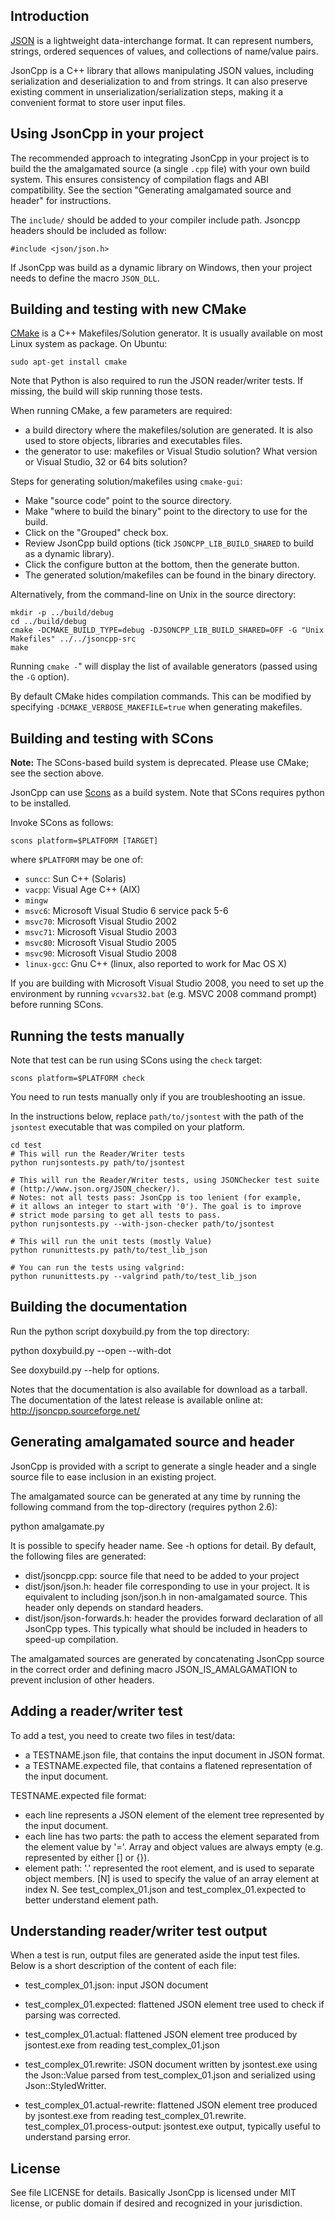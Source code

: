 Introduction
------------

[JSON][json-org] is a lightweight data-interchange format. It can represent
numbers, strings, ordered sequences of values, and collections of name/value
pairs.

[json-org]: http://json.org/

JsonCpp is a C++ library that allows manipulating JSON values, including
serialization and deserialization to and from strings. It can also preserve
existing comment in unserialization/serialization steps, making it a convenient
format to store user input files.


Using JsonCpp in your project
-----------------------------

The recommended approach to integrating JsonCpp in your project is to build the
the amalgamated source (a single `.cpp` file) with your own build system. This
ensures consistency of compilation flags and ABI compatibility. See the section
"Generating amalgamated source and header" for instructions.
  
The `include/` should be added to your compiler include path. Jsoncpp headers
should be included as follow:

    #include <json/json.h>

If JsonCpp was build as a dynamic library on Windows, then your project needs to
define the macro `JSON_DLL`.


Building and testing with new CMake
-----------------------------------

[CMake][] is a C++ Makefiles/Solution generator. It is usually available on most
Linux system as package. On Ubuntu:

    sudo apt-get install cmake

[CMake]: http://www.cmake.org

Note that Python is also required to run the JSON reader/writer tests. If
missing, the build will skip running those tests.

When running CMake, a few parameters are required:

* a build directory where the makefiles/solution are generated. It is also used
  to store objects, libraries and executables files.
* the generator to use: makefiles or Visual Studio solution? What version or
  Visual Studio, 32 or 64 bits solution? 

Steps for generating solution/makefiles using `cmake-gui`:

* Make "source code" point to the source directory.
* Make "where to build the binary" point to the directory to use for the build.
* Click on the "Grouped" check box.
* Review JsonCpp build options (tick `JSONCPP_LIB_BUILD_SHARED` to build as a
  dynamic library).
* Click the configure button at the bottom, then the generate button.
* The generated solution/makefiles can be found in the binary directory.

Alternatively, from the command-line on Unix in the source directory:

    mkdir -p ../build/debug
    cd ../build/debug
    cmake -DCMAKE_BUILD_TYPE=debug -DJSONCPP_LIB_BUILD_SHARED=OFF -G "Unix Makefiles" ../../jsoncpp-src
    make

Running `cmake -`" will display the list of available generators (passed using
the `-G` option).

By default CMake hides compilation commands. This can be modified by specifying
`-DCMAKE_VERBOSE_MAKEFILE=true` when generating makefiles.


Building and testing with SCons
-------------------------------

**Note:** The SCons-based build system is deprecated. Please use CMake; see the
section above.

JsonCpp can use [Scons][] as a build system. Note that SCons requires python to
be installed.

[SCons]: http://www.scons.org/

Invoke SCons as follows:

    scons platform=$PLATFORM [TARGET]

where `$PLATFORM` may be one of:

* `suncc`: Sun C++ (Solaris)
* `vacpp`: Visual Age C++ (AIX)
* `mingw`
* `msvc6`: Microsoft Visual Studio 6 service pack 5-6
* `msvc70`: Microsoft Visual Studio 2002
* `msvc71`: Microsoft Visual Studio 2003
* `msvc80`: Microsoft Visual Studio 2005
* `msvc90`: Microsoft Visual Studio 2008
* `linux-gcc`: Gnu C++ (linux, also reported to work for Mac OS X)

If you are building with Microsoft Visual Studio 2008, you need to set up the
environment by running `vcvars32.bat` (e.g. MSVC 2008 command prompt) before
running SCons.


Running the tests manually
--------------------------

Note that test can be run using SCons using the `check` target:

    scons platform=$PLATFORM check

You need to run tests manually only if you are troubleshooting an issue.

In the instructions below, replace `path/to/jsontest` with the path of the
`jsontest` executable that was compiled on your platform.

    cd test
    # This will run the Reader/Writer tests
    python runjsontests.py path/to/jsontest
    
    # This will run the Reader/Writer tests, using JSONChecker test suite
    # (http://www.json.org/JSON_checker/).
    # Notes: not all tests pass: JsonCpp is too lenient (for example,
    # it allows an integer to start with '0'). The goal is to improve
    # strict mode parsing to get all tests to pass.
    python runjsontests.py --with-json-checker path/to/jsontest
    
    # This will run the unit tests (mostly Value)
    python rununittests.py path/to/test_lib_json
    
    # You can run the tests using valgrind:
    python rununittests.py --valgrind path/to/test_lib_json


Building the documentation
--------------------------

Run the python script doxybuild.py from the top directory:

python doxybuild.py --open --with-dot

See doxybuild.py --help for options. 

Notes that the documentation is also available for download as a tarball. 
The documentation of the latest release is available online at:
http://jsoncpp.sourceforge.net/

Generating amalgamated source and header
----------------------------------------

JsonCpp is provided with a script to generate a single header and a single
source file to ease inclusion in an existing project.

The amalgamated source can be generated at any time by running the following
command from the top-directory (requires python 2.6):

python amalgamate.py

It is possible to specify header name. See -h options for detail. By default,
the following files are generated:
- dist/jsoncpp.cpp: source file that need to be added to your project
- dist/json/json.h: header file corresponding to use in your project. It is
equivalent to including json/json.h in non-amalgamated source. This header
only depends on standard headers. 
- dist/json/json-forwards.h: header the provides forward declaration
of all JsonCpp types. This typically what should be included in headers to
speed-up compilation.

The amalgamated sources are generated by concatenating JsonCpp source in the
correct order and defining macro JSON_IS_AMALGAMATION to prevent inclusion
of other headers.

Adding a reader/writer test
---------------------------

To add a test, you need to create two files in test/data:
- a TESTNAME.json file, that contains the input document in JSON format.
- a TESTNAME.expected file, that contains a flatened representation of 
  the input document.
  
TESTNAME.expected file format:
- each line represents a JSON element of the element tree represented 
  by the input document.
- each line has two parts: the path to access the element separated from
  the element value by '='. Array and object values are always empty 
  (e.g. represented by either [] or {}).
- element path: '.' represented the root element, and is used to separate 
  object members. [N] is used to specify the value of an array element
  at index N.
See test_complex_01.json and test_complex_01.expected to better understand
element path.


Understanding reader/writer test output
---------------------------------------

When a test is run, output files are generated aside the input test files. 
Below is a short description of the content of each file:

- test_complex_01.json: input JSON document
- test_complex_01.expected: flattened JSON element tree used to check if 
    parsing was corrected.

- test_complex_01.actual: flattened JSON element tree produced by 
    jsontest.exe from reading test_complex_01.json
- test_complex_01.rewrite: JSON document written by jsontest.exe using the
    Json::Value parsed from test_complex_01.json and serialized using
    Json::StyledWritter.
- test_complex_01.actual-rewrite: flattened JSON element tree produced by 
    jsontest.exe from reading test_complex_01.rewrite.
test_complex_01.process-output: jsontest.exe output, typically useful to
    understand parsing error.

License
-------
  
See file LICENSE for details. Basically JsonCpp is licensed under 
MIT license, or public domain if desired and recognized in your jurisdiction.

